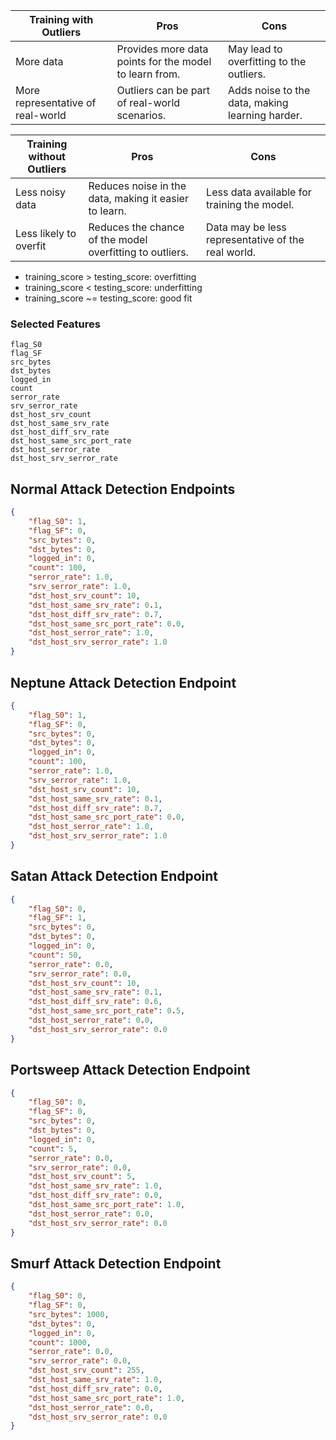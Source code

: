 | Training with Outliers            | Pros                                                        | Cons                                               |
|-----------------------------------|-------------------------------------------------------------|----------------------------------------------------|
| More data                         | Provides more data points for the model to learn from.       | May lead to overfitting to the outliers.           |
| More representative of real-world | Outliers can be part of real-world scenarios.                | Adds noise to the data, making learning harder.    |

| Training without Outliers         | Pros                                                        | Cons                                               |
|-----------------------------------|-------------------------------------------------------------|----------------------------------------------------|
| Less noisy data                   | Reduces noise in the data, making it easier to learn.        | Less data available for training the model.        |
| Less likely to overfit            | Reduces the chance of the model overfitting to outliers.     | Data may be less representative of the real world. |


- training_score > testing_score: overfitting
- training_score < testing_score: underfitting
- training_score ~= testing_score: good fit


### Selected Features
```
flag_S0
flag_SF
src_bytes
dst_bytes
logged_in
count
serror_rate
srv_serror_rate
dst_host_srv_count
dst_host_same_srv_rate
dst_host_diff_srv_rate
dst_host_same_src_port_rate
dst_host_serror_rate
dst_host_srv_serror_rate
```


## Normal Attack Detection Endpoints
```json
{
    "flag_S0": 1,
    "flag_SF": 0,
    "src_bytes": 0,
    "dst_bytes": 0,
    "logged_in": 0,
    "count": 100,
    "serror_rate": 1.0,
    "srv_serror_rate": 1.0,
    "dst_host_srv_count": 10,
    "dst_host_same_srv_rate": 0.1,
    "dst_host_diff_srv_rate": 0.7,
    "dst_host_same_src_port_rate": 0.0,
    "dst_host_serror_rate": 1.0,
    "dst_host_srv_serror_rate": 1.0
}
```

## Neptune Attack Detection Endpoint
```json
{
    "flag_S0": 1,
    "flag_SF": 0,
    "src_bytes": 0,
    "dst_bytes": 0,
    "logged_in": 0,
    "count": 100,
    "serror_rate": 1.0,
    "srv_serror_rate": 1.0,
    "dst_host_srv_count": 10,
    "dst_host_same_srv_rate": 0.1,
    "dst_host_diff_srv_rate": 0.7,
    "dst_host_same_src_port_rate": 0.0,
    "dst_host_serror_rate": 1.0,
    "dst_host_srv_serror_rate": 1.0
}
```


## Satan Attack Detection Endpoint
```json
{
    "flag_S0": 0,
    "flag_SF": 1,
    "src_bytes": 0,
    "dst_bytes": 0,
    "logged_in": 0,
    "count": 50,
    "serror_rate": 0.0,
    "srv_serror_rate": 0.0,
    "dst_host_srv_count": 10,
    "dst_host_same_srv_rate": 0.1,
    "dst_host_diff_srv_rate": 0.6,
    "dst_host_same_src_port_rate": 0.5,
    "dst_host_serror_rate": 0.0,
    "dst_host_srv_serror_rate": 0.0
}
```

## Portsweep Attack Detection Endpoint

```json
{
    "flag_S0": 0,
    "flag_SF": 0,
    "src_bytes": 0,
    "dst_bytes": 0,
    "logged_in": 0,
    "count": 5,
    "serror_rate": 0.0,
    "srv_serror_rate": 0.0,
    "dst_host_srv_count": 5,
    "dst_host_same_srv_rate": 1.0,
    "dst_host_diff_srv_rate": 0.0,
    "dst_host_same_src_port_rate": 1.0,
    "dst_host_serror_rate": 0.0,
    "dst_host_srv_serror_rate": 0.0
}
```


## Smurf Attack Detection Endpoint

```json
{
    "flag_S0": 0,
    "flag_SF": 0,
    "src_bytes": 1000,
    "dst_bytes": 0,
    "logged_in": 0,
    "count": 1000,
    "serror_rate": 0.0,
    "srv_serror_rate": 0.0,
    "dst_host_srv_count": 255,
    "dst_host_same_srv_rate": 1.0,
    "dst_host_diff_srv_rate": 0.0,
    "dst_host_same_src_port_rate": 1.0,
    "dst_host_serror_rate": 0.0,
    "dst_host_srv_serror_rate": 0.0
}
```